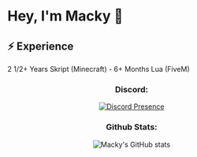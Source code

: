 # Hey, I'm Macky 👋

## ⚡️ Experience

2 1/2+ Years Skript (Minecraft) - 6+ Months Lua (FiveM)

<div align="center">

<h3 align="Center">Discord:</h3>

  [![Discord Presence](https://lanyard.cnrad.dev/api/721050757721227264)](https://discord.com/users/721050757721227264)

<h3 align="Center">Github Stats:</h3>
  
  ![Macky's GitHub stats](https://github-readme-stats.vercel.app/api?username=immacky&show_icons=true&theme=dark)
</div>
